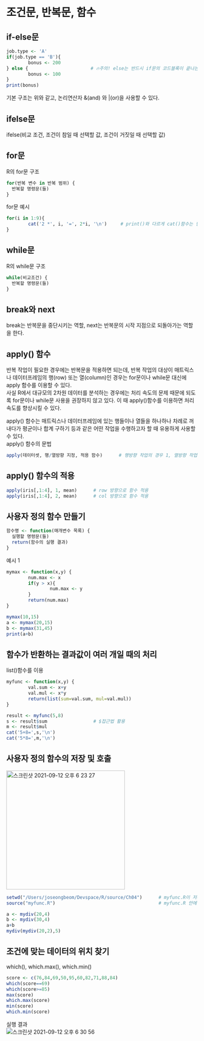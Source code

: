 # 조건문, 반복문, 함수
## if-else문
```R
job.type <- 'A'
if(job.type == 'B'){
        bonus <- 200
} else {                       # 🔥주의! else는 반드시 if문의 코드블록이 끝나는 부분에 있는 }와 같은 줄에 작성해야 한다.
        bonus <- 100
}
print(bonus)
```
기본 구조는 위와 같고, 논리연산자 &(and) 와 |(or)을 사용할 수 있다.  

## ifelse문
ifelse(비교 조건, 조건이 참일 때 선택할 값, 조건이 거짓일 때 선택할 값)  

## for문
R의 for문 구조
```R
for(반복 변수 in 반복 범위) {
  반복할 명령문(들)
}
```
for문 예시
```R
for(i in 1:9){
        cat('2 *', i, '=', 2*i, '\n')     # print()와 다르게 cat()함수는 한 줄에 여러 개의 값을 출력한다.    '\n'은 줄 바꿈 특수문자
}
```

## while문
R의 while문 구조
```R
while(비교조건) {
  반복할 명령문(들)
}
```

## break와 next
break는 반복문을 중단시키는 역할, next는 반복문의 시작 지점으로 되돌아가는 역할을 한다.  

## apply() 함수
반복 작업이 필요한 경우에는 반복문을 적용하면 되는데, 반복 작업의 대상이 매트릭스나 데이터프레임의 행(row) 또는 열(column)인 경우는 for문이나 while문 대신에 apply 함수를 이용할 수 있다.  
사실 R에서 대규모의 2차원 데이터를 분석하는 경우에는 처리 속도의 문제 때문에 되도록 for문이나 while문 사용을 권장하지 않고 있다. 이 때 apply()함수를 이용하면 처리 속도를 향상시킬 수 있다.  
  
apply() 함수는 매트릭스나 데이터프레임에 있는 행들이나 열들을 하나하나 차례로 꺼내다가 평균이나 합계 구하기 등과 같은 어떤 작업을 수행하고자 할 때 유용하게 사용할 수 있다.  
apply() 함수의 문법
```R
apply(데이터셋, 행/열방향 지정, 적용 함수)      # 행방향 작업의 경우 1, 열방향 작업의 경우 2를 지정
```

## apply() 함수의 적용
```R
apply(iris[,1:4], 1, mean)      # row 방향으로 함수 적용
apply(iris[,1:4], 2, mean)      # col 방향으로 함수 적용
```

## 사용자 정의 함수 만들기
```R
함수명 <- function(매개변수 목록) {
  실행할 명령문(들)
  return(함수의 실행 결과)
}
```
예시 1
```R
mymax <- function(x,y) {
        num.max <- x
        if(y > x){
                num.max <- y
        }
        return(num.max)
}

mymax(10,15)
a <- mymax(20,15)
b <- mymax(31,45)
print(a+b)
```
## 함수가 반환하는 결과값이 여러 개일 때의 처리
list()함수를 이용
```R
myfunc <- function(x,y) {
        val.sum <- x+y
        val.mul <- x*y
        return(list(sum=val.sum, mul=val.mul))
}

result <- myfunc(5,8)
s <- result$sum                 # $접근법 활용
m <- result$mul
cat('5+8=',s,'\n')
cat('5*8=',m,'\n')
```

## 사용자 정의 함수의 저장 및 호출
<img width="312" alt="스크린샷 2021-09-12 오후 6 23 27" src="https://user-images.githubusercontent.com/86886489/132982255-16c7a1e7-0fe3-48f4-98d3-007f69f5b127.png">  

```R
setwd("/Users/joseongbeom/Devspace/R/source/Ch04")      # myfunc.R이 저장된 폴더
source("myfunc.R")                                      # myfunc.R 안에 있는 함수 실행

a <- mydiv(20,4)
b <- mydiv(30,4)
a+b
mydiv(mydiv(20,2),5)
```

## 조건에 맞는 데이터의 위치 찾기
which(), which.max(), which.min()  
```R
score <- c(76,84,69,50,95,60,82,71,88,84)
which(score==69)
which(score>=85)
max(score)
which.max(score)
min(score)
which.min(score)
```
실행 결과  
![스크린샷 2021-09-12 오후 6 30 56](https://user-images.githubusercontent.com/86886489/132982519-0f1d4e11-879e-4eb7-abad-6fde9cef11bf.png)
